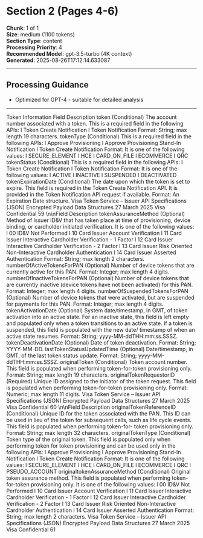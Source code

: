 # Section 2 (Pages 4-6)

**Chunk**: 1 of 1  
**Size**: medium (1100 tokens)  
**Section Type**: content  
**Processing Priority**: 4  
**Recommended Model**: gpt-3.5-turbo (4K context)  
**Generated**: 2025-08-26T17:12:14.633087

---

## Processing Guidance

- Optimized for GPT-4 - suitable for detailed analysis

---

Token Information
Field
Description
token
(Conditional) The account number associated with a token. This is a 
required field in the following APIs:
l
Token Create Notification
l
Token Notification
Format: String; max length 19 characters.
tokenType
(Conditional) This is a required field in the following APIs:
l
Approve Provisioning
l
Approve Provisioning Stand-In Notification
l
Token Create Notification
Format: It is one of the following values:
l
SECURE_ELEMENT
l
HCE
l
CARD_ON_FILE
l
ECOMMERCE
l
QRC
tokenStatus
(Conditional) This is a required field in the following APIs:
l
Token Create Notification
l
Token Notification
Format: It is one of the following values:
l
ACTIVE
l
INACTIVE
l
SUSPENDED
l
DEACTIVATED
tokenExpirationDate
(Conditional) The date upon which the token is set to expire. This 
field is required in the Token Create Notification API. It is provided 
in the Token Notification API request if available.
Format: An Expiration Date structure.
Visa Token Service – Issuer API Specifications (JSON)
Encrypted Payload Data Structures
27 March 2025
Visa Confidential
59
\n\nField
Description
tokenAssuranceMethod
(Optional) Method of Issuer ID&V that has taken place at time of 
provisioning, device binding, or cardholder initiated verification. It 
is one of the following values:
l
00 ID&V Not Performed
l
10 Card Issuer Account Verification
l
11 Card Issuer Interactive Cardholder Verification - 1 Factor
l
12 Card Issuer Interactive Cardholder Verification - 2 Factor
l
13 Card Issuer Risk Oriented Non-Interactive Cardholder 
Authentication
l
14 Card Issuer Asserted Authentication
Format: String; max length 2 characters.
numberOfActiveTokensForPAN
(Optional) Number of device tokens that are currently active for this 
PAN.
Format: Integer; max length 4 digits.
numberOfInactiveTokensForPAN
(Optional) Number of device tokens that are currently inactive 
(device tokens have not been activated) for this PAN.
Format: Integer; max length 4 digits.
numberOfSuspendedTokensForPAN
(Optional) Number of device tokens that were activated, but are 
suspended for payments for this PAN.
Format: Integer; max length 4 digits.
tokenActivationDate
(Optional) System date/timestamp, in GMT, of token activation into 
an active state. For an inactive state, this field is left empty and 
populated only when a token transitions to an active state. If a 
token is suspended, this field is populated with the new date/
timestamp of when an active state resumes.
Format: String; yyyy-MM-ddTHH:mm:ss.SSSZ.
tokenDeactivationDate
(Optional) Date of token deactivation.
Format: String; YYYY-MM-DD.
lastTokenStatusUpdatedTime
(Optional) Date/timestamp, in GMT, of the last token status update.
Format: String; yyyy-MM-ddTHH:mm:ss.SSSZ.
originalToken
(Conditional) Token account number. This field is populated when 
performing token-for-token provisioning only.
Format: String; max length 19 characters.
originalTokenRequestorID
(Required) Unique ID assigned to the initiator of the token request. 
This field is populated when performing token-for-token 
provisioning only.
Format: Numeric; max length 11 digits.
Visa Token Service – Issuer API Specifications (JSON)
Encrypted Payload Data Structures
27 March 2025
Visa Confidential
60
\n\nField
Description
originalTokenReferenceID
(Conditional) Unique ID for the token associated with the PAN. This 
ID can be used in lieu of the token for subsequent calls, such as life 
cycle events. This field is populated when performing token-for-
token provisioning only.
Format: String; max length 32 characters.
originalTokenType
(Conditional) Token type of the original token. This field is 
populated only when performing token for token provisioning and 
can be used only in the following APIs:
l
Approve Provisioning
l
Approve Provisioning Stand-In Notification
l
Token Create Notification
Format: It is one of the following values:
l
SECURE_ELEMENT
l
HCE
l
CARD_ON_FILE
l
ECOMMERCE
l
QRC
l
PSEUDO_ACCOUNT
originaltokenAssuranceMethod
(Conditional) Original token assurance method. This field is 
populated when performing token-for-token provisioning only. It is 
one of the following values:
l
00 ID&V Not Performed
l
10 Card Issuer Account Verification
l
11 Card Issuer Interactive Cardholder Verification - 1 Factor
l
12 Card Issuer Interactive Cardholder Verification - 2 Factor
l
13 Card Issuer Risk Oriented Non-Interactive Cardholder 
Authentication
l
14 Card Issuer Asserted Authentication
Format: String; max length 2 characters.
Visa Token Service – Issuer API Specifications (JSON)
Encrypted Payload Data Structures
27 March 2025
Visa Confidential
61
